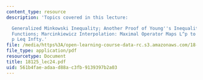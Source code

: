 ```yaml
---
content_type: resource
description: 'Topics covered in this lecture:

  Generalized Minkowski Inequality; Another Proof of Young''s Inequality; Distribution
  Functions; Marcinkiewicz Interpolation: Maximal Operator Maps L^p to L^p for 1 <
  p Leq Infty.'
file: /media/https%3A/open-learning-course-data-rc.s3.amazonaws.com/18-125-measure-and-integration-fall-2003/561b4faeadaad88ac3fb9139397b2a03_18125_lec24.pdf
file_type: application/pdf
resourcetype: Document
title: 18125_lec24.pdf
uid: 561b4fae-adaa-d88a-c3fb-9139397b2a03
---
```

